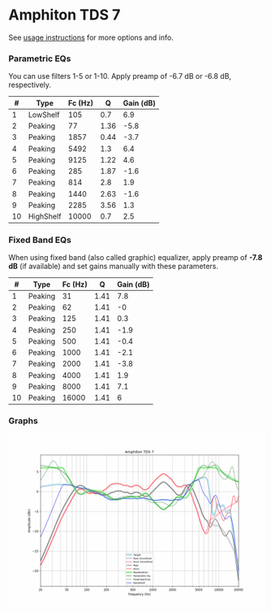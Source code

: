 # Amphiton TDS 7
See [usage instructions](https://github.com/jaakkopasanen/AutoEq#usage) for more options and info.

### Parametric EQs
You can use filters 1-5 or 1-10. Apply preamp of -6.7 dB or -6.8 dB, respectively.

|   # | Type      |   Fc (Hz) |    Q |   Gain (dB) |
|-----|-----------|-----------|------|-------------|
|   1 | LowShelf  |       105 | 0.7  |         6.9 |
|   2 | Peaking   |        77 | 1.36 |        -5.8 |
|   3 | Peaking   |      1857 | 0.44 |        -3.7 |
|   4 | Peaking   |      5492 | 1.3  |         6.4 |
|   5 | Peaking   |      9125 | 1.22 |         4.6 |
|   6 | Peaking   |       285 | 1.87 |        -1.6 |
|   7 | Peaking   |       814 | 2.8  |         1.9 |
|   8 | Peaking   |      1440 | 2.63 |        -1.6 |
|   9 | Peaking   |      2285 | 3.56 |         1.3 |
|  10 | HighShelf |     10000 | 0.7  |         2.5 |

### Fixed Band EQs
When using fixed band (also called graphic) equalizer, apply preamp of **-7.8 dB** (if available) and set gains manually with these parameters.

|   # | Type    |   Fc (Hz) |    Q |   Gain (dB) |
|-----|---------|-----------|------|-------------|
|   1 | Peaking |        31 | 1.41 |         7.8 |
|   2 | Peaking |        62 | 1.41 |        -0   |
|   3 | Peaking |       125 | 1.41 |         0.3 |
|   4 | Peaking |       250 | 1.41 |        -1.9 |
|   5 | Peaking |       500 | 1.41 |        -0.4 |
|   6 | Peaking |      1000 | 1.41 |        -2.1 |
|   7 | Peaking |      2000 | 1.41 |        -3.8 |
|   8 | Peaking |      4000 | 1.41 |         1.9 |
|   9 | Peaking |      8000 | 1.41 |         7.1 |
|  10 | Peaking |     16000 | 1.41 |         6   |

### Graphs
![](./Amphiton%20TDS%207.png)
